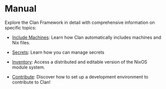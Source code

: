 # Manual

Explore the Clan Framework in detail with comprehensive information on specific topics:

- [Include Machines](./include-machines.md): Learn how Clan automatically includes machines and Nix files.

- [Secrets](./secrets.md): Learn how you can manage secrets

- [Inventory](./inventory.md): Access a distributed and editable version of the NixOS module system.

- [Contribute](./contribute.md): Discover how to set up a development environment to contribute to Clan!